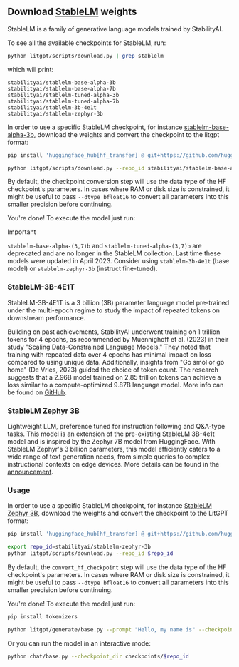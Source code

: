 ## Download [StableLM](https://github.com/Stability-AI/StableLM) weights

StableLM is a family of generative language models trained by StabilityAI.

To see all the available checkpoints for StableLM, run:

```bash
python litgpt/scripts/download.py | grep stablelm
```

which will print:

```text
stabilityai/stablelm-base-alpha-3b
stabilityai/stablelm-base-alpha-7b
stabilityai/stablelm-tuned-alpha-3b
stabilityai/stablelm-tuned-alpha-7b
stabilityai/stablelm-3b-4e1t
stabilityai/stablelm-zephyr-3b
```

In order to use a specific StableLM checkpoint, for instance [stablelm-base-alpha-3b](http://huggingface.co/stabilityai/stablelm-base-alpha-3b), download the weights and convert the checkpoint to the litgpt format:

```bash
pip install 'huggingface_hub[hf_transfer] @ git+https://github.com/huggingface/huggingface_hub'

python litgpt/scripts/download.py --repo_id stabilityai/stablelm-base-alpha-3b
```

By default, the checkpoint conversion step will use the data type of the HF checkpoint's parameters. In cases where RAM
or disk size is constrained, it might be useful to pass `--dtype bfloat16` to convert all parameters into this smaller precision before continuing.

You're done! To execute the model just run:


> [!Important]
> `stablelm-base-alpha-(3,7)b` and `stablelm-tuned-alpha-(3,7)b` are deprecated and are no longer in the StableLM collection. Last time these models were updated in April 2023. Consider using `stablelm-3b-4e1t` (base model) or `stablelm-zephyr-3b` (instruct fine-tuned).

### StableLM-3B-4E1T

StableLM-3B-4E1T is a 3 billion (3B) parameter language model pre-trained under the multi-epoch regime to study the impact of repeated tokens on downstream performance.

Building on past achievements, StabilityAI underwent training on 1 trillion tokens for 4 epochs, as recommended by Muennighoff et al. (2023) in their study "Scaling Data-Constrained Language Models." They noted that training with repeated data over 4 epochs has minimal impact on loss compared to using unique data. Additionally, insights from "Go smol or go home" (De Vries, 2023) guided the choice of token count. The research suggests that a 2.96B model trained on 2.85 trillion tokens can achieve a loss similar to a compute-optimized 9.87B language model.
More info can be found on [GitHub](https://github.com/Stability-AI/StableLM?tab=readme-ov-file#stablelm-3b-4e1t).

### StableLM Zephyr 3B

Lightweight LLM, preference tuned for instruction following and Q&A-type tasks. This model is an extension of the pre-existing StableLM 3B-4e1t model and is inspired by the Zephyr 7B model from HuggingFace. With StableLM Zephyr's 3 billion parameters, this model efficiently caters to a wide range of text generation needs, from simple queries to complex instructional contexts on edge devices.
More details can be found in the [announcement](https://stability.ai/news/stablelm-zephyr-3b-stability-llm).

### Usage

In order to use a specific StableLM checkpoint, for instance [StableLM Zephyr 3B](https://huggingface.co/stabilityai/stablelm-zephyr-3b), download the weights and convert the checkpoint to the LitGPT format:

```bash
pip install 'huggingface_hub[hf_transfer] @ git+https://github.com/huggingface/huggingface_hub'

export repo_id=stabilityai/stablelm-zephyr-3b
python litgpt/scripts/download.py --repo_id $repo_id
```

By default, the `convert_hf_checkpoint` step will use the data type of the HF checkpoint's parameters. In cases where RAM
or disk size is constrained, it might be useful to pass `--dtype bfloat16` to convert all parameters into this smaller precision before continuing.

You're done! To execute the model just run:

```bash
pip install tokenizers

python litgpt/generate/base.py --prompt "Hello, my name is" --checkpoint_dir checkpoints/$repo_id
```

Or you can run the model in an interactive mode:

```bash
python chat/base.py --checkpoint_dir checkpoints/$repo_id
```
